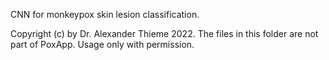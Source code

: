 CNN for monkeypox skin lesion classification.

Copyright (c) by Dr. Alexander Thieme 2022. The files in this folder are not part of PoxApp. Usage only with permission.
